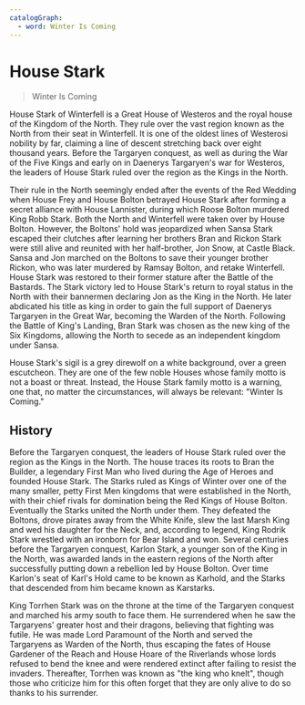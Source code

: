 ```yaml
---
catalogGraph:
  - word: Winter Is Coming
---
```


# House Stark

> Winter Is Coming

House Stark of Winterfell is a Great House of Westeros and the royal house of the Kingdom of the North. They rule over the vast region known as the North from their seat in Winterfell. It is one of the oldest lines of Westerosi nobility by far, claiming a line of descent stretching back over eight thousand years. Before the Targaryen conquest, as well as during the War of the Five Kings and early on in Daenerys Targaryen's war for Westeros, the leaders of House Stark ruled over the region as the Kings in the North.

Their rule in the North seemingly ended after the events of the Red Wedding when House Frey and House Bolton betrayed House Stark after forming a secret alliance with House Lannister, during which Roose Bolton murdered King Robb Stark. Both the North and Winterfell were taken over by House Bolton. However, the Boltons' hold was jeopardized when Sansa Stark escaped their clutches after learning her brothers Bran and Rickon Stark were still alive and reunited with her half-brother, Jon Snow, at Castle Black. Sansa and Jon marched on the Boltons to save their younger brother Rickon, who was later murdered by Ramsay Bolton, and retake Winterfell. House Stark was restored to their former stature after the Battle of the Bastards. The Stark victory led to House Stark's return to royal status in the North with their bannermen declaring Jon as the King in the North. He later abdicated his title as king in order to gain the full support of Daenerys Targaryen in the Great War, becoming the Warden of the North. Following the Battle of King's Landing, Bran Stark was chosen as the new king of the Six Kingdoms, allowing the North to secede as an independent kingdom under Sansa.

House Stark's sigil is a grey direwolf on a white background, over a green escutcheon. They are one of the few noble Houses whose family motto is not a boast or threat. Instead, the House Stark family motto is a warning, one that, no matter the circumstances, will always be relevant: "Winter Is Coming."

## History

Before the Targaryen conquest, the leaders of House Stark ruled over the region as the Kings in the North. The house traces its roots to Bran the Builder, a legendary First Man who lived during the Age of Heroes and founded House Stark. The Starks ruled as Kings of Winter over one of the many smaller, petty First Men kingdoms that were established in the North, with their chief rivals for domination being the Red Kings of House Bolton. Eventually the Starks united the North under them. They defeated the Boltons, drove pirates away from the White Knife, slew the last Marsh King and wed his daughter for the Neck, and, according to legend, King Rodrik Stark wrestled with an ironborn for Bear Island and won. Several centuries before the Targaryen conquest, Karlon Stark, a younger son of the King in the North, was awarded lands in the eastern regions of the North after successfully putting down a rebellion led by House Bolton. Over time Karlon's seat of Karl's Hold came to be known as Karhold, and the Starks that descended from him became known as Karstarks.

King Torrhen Stark was on the throne at the time of the Targaryen conquest and marched his army south to face them. He surrendered when he saw the Targaryens' greater host and their dragons, believing that fighting was futile. He was made Lord Paramount of the North and served the Targaryens as Warden of the North, thus escaping the fates of House Gardener of the Reach and House Hoare of the Riverlands whose lords refused to bend the knee and were rendered extinct after failing to resist the invaders. Thereafter, Torrhen was known as "the king who knelt", though those who criticize him for this often forget that they are only alive to do so thanks to his surrender.

